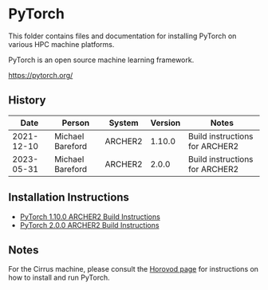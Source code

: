 PyTorch
=======

This folder contains files and documentation for installing PyTorch on various HPC machine platforms.

PyTorch is an open source machine learning framework.

https://pytorch.org/


History
-------

Date | Person | System | Version | Notes
---- | -------|--------|---------|------
2021-12-10 | Michael Bareford | ARCHER2 | 1.10.0 | Build instructions for ARCHER2
2023-05-31 | Michael Bareford | ARCHER2 | 2.0.0 | Build instructions for ARCHER2

Installation Instructions
-------------------------

* [PyTorch 1.10.0 ARCHER2 Build Instructions](build_pytorch_1.10.0_archer2.md)
* [PyTorch 2.0.0 ARCHER2 Build Instructions](build_pytorch_2.0.0_archer2.md)

Notes
-----

For the Cirrus machine, please consult the [Horovod page](../horovod/README.md) for instructions on how to install
and run PyTorch.

